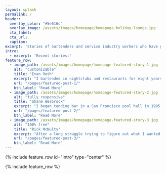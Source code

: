 ```yaml
---
layout: splash
permalink: /
header:
  overlay_color: "#5e616c"
  overlay_image: /assets/images/homepage/homepage-holiday-lounge.jpg
  cta_label:
  cta_url:
  caption:
excerpt: 'Stories of bartenders and service industry workers who have gone through the difficult process of transitioning to new careers and marking major life changes. A source of inspiration and a resource for others looking to do the same.'
intro:
  - excerpt: 'Recent stories:'
feature_row:
  - image_path: /assets/images/homepage/homepage-featured-story-1.jpg
    alt: "customizable"
    title: "Evan Roth"
    excerpt: "I bartended in nightclubs and restaurants for eight years, went back to school for a degree, and now work in tech."
    url: "/pages/featured-post-1/"
    btn_label: "Read More"
  - image_path: /assets/images/homepage/homepage-featured-story-2.jpg
    alt: "fully responsive"
    title: "Shane Wesbrock"
    excerpt: "I began tending bar in a San Francisco pool hall in 1995 when I was just twenty-one years old. At the time it was a really fantastic gig. Going..."
    url: "/pages/featured-post-2/"
    btn_label: "Read More"
  - image_path: /assets/images/homepage/homepage-featured-story-3.jpg
    alt: "100% free"
    title: "Rick McNulty"
    excerpt: "After a long struggle trying to figure out what I wanted to do next, I eventually went back to school and got a degree."
    url: "/pages/featured-post-3/"
    btn_label: "Read More"
---
```


{% include feature_row id="intro" type="center" %}

{% include feature_row %}
